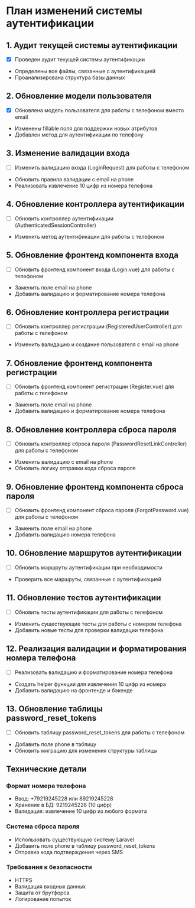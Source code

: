 # План изменений системы аутентификации

## 1. Аудит текущей системы аутентификации
- [x] Проведен аудит текущей системы аутентификации
- Определены все файлы, связанные с аутентификацией
- Проанализирована структура базы данных

## 2. Обновление модели пользователя
- [x] Обновлена модель пользователя для работы с телефоном вместо email
- Изменены fillable поля для поддержки новых атрибутов
- Добавлен метод для аутентификации по телефону

## 3. Изменение валидации входа
- [ ] Изменить валидацию входа (LoginRequest) для работы с телефоном
- Обновить правила валидации с email на phone
- Реализовать извлечение 10 цифр из номера телефона

## 4. Обновление контроллера аутентификации
- [ ] Обновить контроллер аутентификации (AuthenticatedSessionController)
- Изменить метод аутентификации для работы с телефоном

## 5. Обновление фронтенд компонента входа
- [ ] Обновить фронтенд компонент входа (Login.vue) для работы с телефоном
- Заменить поле email на phone
- Добавить валидацию и форматирование номера телефона

## 6. Обновление контроллера регистрации
- [ ] Обновить контроллер регистрации (RegisteredUserController) для работы с телефоном
- Изменить валидацию и создание пользователя с email на phone

## 7. Обновление фронтенд компонента регистрации
- [ ] Обновить фронтенд компонент регистрации (Register.vue) для работы с телефоном
- Заменить поле email на phone
- Добавить валидацию и форматирование номера телефона

## 8. Обновление контроллера сброса пароля
- [ ] Обновить контроллер сброса пароля (PasswordResetLinkController) для работы с телефоном
- Изменить валидацию с email на phone
- Обновить логику отправки кода сброса пароля

## 9. Обновление фронтенд компонента сброса пароля
- [ ] Обновить фронтенд компонент сброса пароля (ForgotPassword.vue) для работы с телефоном
- Заменить поле email на phone
- Добавить валидацию номера телефона

## 10. Обновление маршрутов аутентификации
- [ ] Обновить маршруты аутентификации при необходимости
- Проверить все маршруты, связанные с аутентификацией

## 11. Обновление тестов аутентификации
- [ ] Обновить тесты аутентификации для работы с телефоном
- Изменить существующие тесты для работы с номером телефона
- Добавить новые тесты для проверки валидации телефона

## 12. Реализация валидации и форматирования номера телефона
- [ ] Реализовать валидацию и форматирование номера телефона
- Создать helper функции для извлечения 10 цифр из номера
- Добавить валидацию на фронтенде и бэкенде

## 13. Обновление таблицы password_reset_tokens
- [ ] Обновить таблицу password_reset_tokens для работы с телефоном
- Добавить поле phone в таблицу
- Обновить миграцию для изменения структуры таблицы

## Технические детали

### Формат номера телефона
- Ввод: +79219245228 или 89219245228
- Хранение в БД: 9219245228 (10 цифр)
- Валидация: извлечение 10 цифр из любого формата

### Система сброса пароля
- Использовать существующую систему Laravel
- Добавить поле phone в таблицу password_reset_tokens
- Отправка кода подтверждения через SMS

### Требования к безопасности
- HTTPS
- Валидация входных данных
- Защита от брутфорса
- Логирование попыток